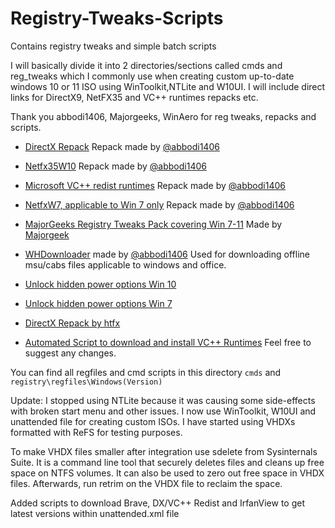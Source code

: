 # Registry-Tweaks-Scripts

Contains registry tweaks and simple batch scripts

I will basically divide it into 2 directories/sections called cmds and reg_tweaks which I commonly use when creating custom up-to-date windows 10 or 11 ISO using WinToolkit,NTLite and W10UI. I will include direct links for DirectX9, NetFX35 and VC++ runtimes repacks etc.

Thank you abbodi1406, Majorgeeks, WinAero for reg tweaks, repacks and scripts.

- [DirectX Repack][def] Repack made by [@abbodi1406][def2]

- [Netfx35W10][def3] Repack made by [@abbodi1406][def2]

- [Microsoft VC++ redist runtimes][def4] Repack made by [@abbodi1406][def2]

- [NetfxW7, applicable to Win 7 only][def5] Repack made by [@abbodi1406][def2]

- [MajorGeeks Registry Tweaks Pack covering Win 7-11][def6] Made by [Majorgeek][def7]

- [WHDownloader][def8] made by [@abbodi1406][def2] Used for downloading offline msu/cabs files applicable to windows and office.

- [Unlock hidden power options Win 10][def9]
- [Unlock hidden power options Win 7][def10]
- [DirectX Repack by htfx][def11]
- [Automated Script to download and install VC++ Runtimes][def12]
Feel free to suggest any changes.

You can find all regfiles and cmd scripts in this directory `cmds` and `registry\regfiles\Windows(Version)`

Update: I stopped using NTLite because it was causing some side-effects with broken start menu and other issues. I now use WinToolkit, W10UI and unattended file for creating custom ISOs. I have started using VHDXs formatted with ReFS for testing purposes.

To make VHDX files smaller after integration use sdelete from Sysinternals Suite. It is a command line tool that securely deletes files and cleans up free space on NTFS volumes. It can also be used to zero out free space in VHDX files. Afterwards, run retrim on the VHDX file to reclaim the space.

Added scripts to download Brave, DX/VC++ Redist and IrfanView to get latest versions within unattended.xml file


[def]: https://forums.mydigitallife.net/threads/repack-directx-end-user-runtime-june-2010.84785/
[def2]: https://github.com/abbodi1406
[def3]: https://github.com/abbodi1406/dotNetFx35W10
[def4]: https://github.com/abbodi1406/vcredist
[def5]: https://github.com/abbodi1406/dotNetFx4xW7
[def6]: https://github.com/MajorGeek/MajorGeeks-Windows-Tweaks
[def7]: https://github.com/MajorGeek
[def8]: https://forums.mydigitallife.net/threads/whdownloader-download.66243/
[def9]: https://gist.github.com/Nt-gm79sp/1f8ea2c2869b988e88b4fbc183731693
[def10]: https://gist.github.com/theultramage/cbdfdbb733d4a5b7d2669a6255b4b94b
[def11]: https://github.com/stdin82/htfx
[def12]: https://github.com/exurd/Windows-Sandbox-Tools/blob/vcredist_aio_script/Installer%20Scripts/Install%20VC%20Redist%20AIO.ps1
